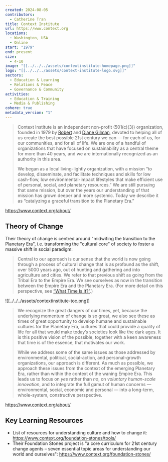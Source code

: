 ```yaml
---
created: 2024-08-05
contributors:
  - Catherine Tran
title: Context Institute
url: https://www.context.org
locations:
  - Washington, USA
  - Online
start: "1979"
end: present
size:
  - 4-10
image: "[[../../../assets/contextinstitute-homepage.png]]"
logo: "[[../../../assets/context-institute-logo.svg]]"
sectors:
  - Education & Learning
  - Relations & Peace
  - Governance & Community
activities:
  - Education & Training
  - Media & Publishing
cohere: true
metadata_version: "1"
---
```

>Context Institute is an independent non-profit (501(c)(3)) organization, founded in 1979 by [Robert](https://www.context.org/about/who-we-are/robert-gilman/ "Robert Gilman") and [Diane Gilman](https://www.context.org/about/who-we-are/diane-gilman/ "Diane Gilman"), devoted to helping all of us create the best possible 21st century we can — for each of us, for our communities, and for all of life. We are one of a handful of organizations that have focused on sustainability as a central theme for more than 40 years, and we are internationally recognized as an authority in this area.
>
>We began as a local living-lightly organization, with a mission “to develop, disseminate, and facilitate techniques and skills for low cash-flow, low environmental-impact lifestyles that make efficient use of personal, social, and planetary resources.” We are still pursuing that same mission, but over the years our understanding of that mission has grown deeper and more systemic. Today we describe it as “catalyzing a graceful transition to the Planetary Era.”

https://www.context.org/about/

## Theory of Change

Their theory of change is centred around "midwifing the transition to the Planetary Era", i.e. transforming the "cultural core" of society to foster a massive shift in social paradigm:

>Central to our approach is our sense that the world is now going through a process of cultural change that is as profound as the shift, over 5000 years ago, out of hunting and gathering and into agriculture and cities. We refer to that previous shift as going from the Tribal Era to the Empire Era. We see ourselves as now in the transition between the Empire Era and the Planetary Era. (For more detail on this perspective, see [“What Time Is It?”](https://www.context.org/foundation-stones/what-time-is-it/ "What Time Is It?").)

![[../../../assets/contextinstitute-toc.png]]

>We recognize the great dangers of our times, yet, because the underlying momentum of change is so great, we also see these as times of great opportunity to develop humane and sustainable cultures for the Planetary Era, cultures that could provide a quality of life for all that would make today’s societies look like the dark ages. It is this positive vision of the possible, together with a keen awareness that time is of the essence, that motivates our work.
>
>While we address some of the same issues as those addressed by environmental, political, social-action, and personal-growth organizations, our approach is different. As much as possible, we approach these issues from the context of the emerging Planetary Era, rather than within the context of the waning Empire Era. This leads us to focus on _yes_ rather than _no_, on _voluntary human-scale innovation_, and to integrate the full gamut of human concerns — environmental, social, economic and personal — into a long-term, whole-system, constructive perspective.

https://www.context.org/about/

## Key Learning Resources

- List of resources for understanding culture and how to change it: https://www.context.org/foundation-stones/tools/
- Their Foundation Stones project is "a core curriculum for 21st century change agents – seven essential topic areas for understanding our world and ourselves": https://www.context.org/foundation-stones/ 










